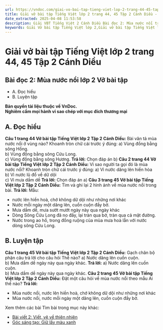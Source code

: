 ```yaml
---
url: https://vndoc.com/giai-vo-bai-tap-tieng-viet-lop-2-trang-44-45-tap-2-canh-dieu-321488
title: Giải vở bài tập Tiếng Việt lớp 2 trang 44, 45 Tập 2 Cánh Diều - VnDoc.com
date_extracted: 2025-04-08 11:53:58
description: Giải VBT Tiếng Việt 2 Cánh Diều Bài đọc 2: Mùa nước nổi trang 44 được biên soạn nhằm giúp các em HS học tập tốt môn Tiếng Việt lớp 2 Cánh Diều. Mời các bạn tham khảo.
keywords: Giải Vở bài tập Tiếng Việt lớp 2,Giải vở bài tập Tiếng Việt lớp 2 trang 44 Tập 2 Cánh Diều,Giải Bài đọc 2 Mùa nước nổi lớp 4 Vở bài tập,Bài 29 Con người với thiên nhiên lớp 2 Vở bài tập,Giải VBT Tiếng Việt lớp 2 Tập 2 trang 44 Cánh Diều,Giải Bài đọc 2 Mùa nước nổi lớp 2 Cánh Diều,Giải vbt Tiếng Việt lớp 2
---
```


# Giải vở bài tập Tiếng Việt lớp 2 trang 44, 45 Tập 2 Cánh Diều
## **Bài đọc 2: Mùa nước nổi lớp 2 Vở bài tập**
  * A. Đọc hiểu
  * B. Luyện tập

**Bản quyền tài liệu thuộc về VnDoc.**  
**Nghiêm cấm mọi hành vi sao chép với mục đích thương mại**
## **A. Đọc hiểu**
**Câu 1 trang 44 Vở bài tập Tiếng Việt lớp 2 Tập 2 Cánh Diều:** Bài văn tả mùa nước nổi ở vùng nào? Khoanh tròn chữ cái trước ý đúng:
a\) Vùng đồng bằng sông Hồng.  
b\) Vùng đồng bằng sông Cửu Long.  
c\) Vùng đồng bằng sông Hương.
**Trả lời:**
Chọn đáp án b\)
**Câu 2 trang 44 Vở bài tập Tiếng Việt lớp 2 Tập 2 Cánh Diều:** Vì sao người ta gọi đó là mùa nước nổi? Khoanh tròn chữ cái trước ý đúng:
a\) Vì nước dâng lên hiền hòa  
b\) Vì nước lũ đổ về dữ dội  
c\) Vì mưa dầm dề
**Trả lời:**
Chọn đáp án a\)
**Câu 3 trang 45 Vở bài tập Tiếng Việt lớp 2 Tập 2 Cánh Diều:** Tìm và ghi lại 2 hình ảnh về mùa nước nổi trong bài.
**Trả lời:**
Mẫu:
  * nước lên hiền hoà, chớ không dữ dội như những nơi khác
  * Nước mỗi ngày một dâng lên, cuồn cuộn đầy bờ.
  * Mưa dầm dề, mưa sướt mướt ngày này qua ngày khác
  * Dòng Sông Cửu Long đã no đầy, lại tràn qua bờ, tràn qua cả mặt đường.
  * Nước trong ao hồ, trong đồng ruộng của mùa mưa hoà lẫn với nước dòng sông Cửu Long.

## **B. Luyện tập**
**Câu 1 trang 45 Vở bài tập Tiếng Việt lớp 2 Tập 2 Cánh Diều:** Gạch chân bộ phận câu trả lời cho câu hỏi Thế nào?
a\) Nước dâng lên cuồn cuộn.  
b\) Mưa dầm dề ngày này qua ngày khác.
**Trả lời:**
a\) Nước dâng lên cuồn cuộn.  
b\) Mưa dầm dề ngày này qua ngày khác.
**Câu 2 trang 45 Vở bài tập Tiếng Việt lớp 2 Tập 2 Cánh Diều:** Đặt một câu hỏi về mùa nước nổi theo mẫu Ai thế nào?
**Trả lời:**
  * Mùa nước nổi, nước lên hiền hoà, chớ không dữ dội như những nơi khác
  * Mùa nước nổi, nước mỗi ngày một dâng lên, cuồn cuộn đầy bờ.

Xem thêm các bài Tìm bài trong mục này khác:
  * [Bài viết 2: Viết, vẽ về thiên nhiên](</giai-vo-bai-tap-tieng-viet-lop-2-trang-45-tap-2-canh-dieu-321489>)
  * [Góc sáng tạo: Giữ lấy màu xanh](</giai-vo-bai-tap-tieng-viet-lop-2-trang-46-tap-2-canh-dieu-321490>)

